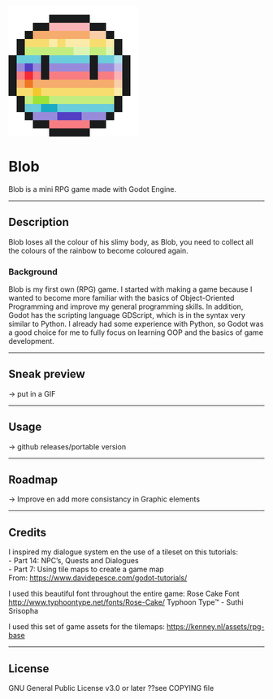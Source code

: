 ![icoon](/Sprites/blob_256x256/2021-05-07_11.23.50.png)

# Blob
Blob is a mini RPG game made with Godot Engine.

------------------------------
## Description
Blob loses all the colour of his slimy body, as Blob, you need to collect all the colours of the rainbow to become coloured again.
 
### Background
Blob is my first own (RPG) game. I started with making a game because I wanted to become more familiar with the basics of Object-Oriented Programming and improve my general programming skills. In addition, Godot has the scripting language GDScript, which is in the syntax very similar to Python. I already had some experience with Python, so Godot was a good choice for me to fully focus on learning OOP and the basics of game development.

-----------------------------
## Sneak preview
-> put in a GIF

-----------------------------
## Usage
-> github releases/portable version

-----------------------------
## Roadmap
-> Improve en add more consistancy in Graphic elements

-----------------------------
## Credits
I inspired my dialogue system en the use of a tileset on this tutorials:  
    - Part 14: NPC’s, Quests and Dialogues  
    - Part 7: Using tile maps to create a game map  
From: https://www.davidepesce.com/godot-tutorials/

I used this beautiful font throughout the entire game:
Rose Cake Font
http://www.typhoontype.net/fonts/Rose-Cake/
Typhoon Type™ - Suthi Srisopha

I used this set of game assets for the tilemaps:
https://kenney.nl/assets/rpg-base

-----------------------------
## License
GNU General Public License v3.0 or later
??see COPYING file
